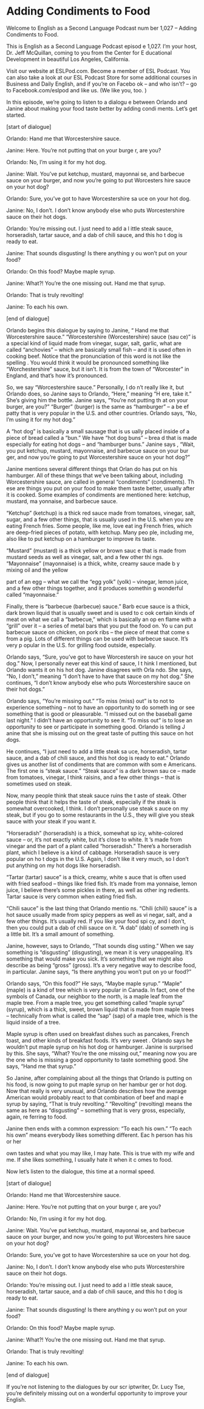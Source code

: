 # Adding Condiments to Food

Welcome to English as a Second Language Podcast num ber 1,027 – Adding Condiments to Food.

This is English as a Second Language Podcast episod e 1,027. I’m your host, Dr. Jeff McQuillan, coming to you from the Center for E ducational Development in beautiful Los Angeles, California.

Visit our website at ESLPod.com. Become a member of  ESL Podcast. You can also take a look at our ESL Podcast Store for some additional courses in Business and Daily English, and if you’re on Facebo ok – and who isn’t? – go to Facebook.com/eslpod and like us. (We like you, too. )

In this episode, we’re going to listen to a dialogu e between Orlando and Janine about making your food taste better by adding condi ments. Let’s get started.

[start of dialogue]

Orlando: Hand me that Worcestershire sauce.

Janine: Here. You’re not putting that on your burge r, are you?

Orlando: No, I’m using it for my hot dog.

Janine: Wait. You’ve put ketchup, mustard, mayonnai se, and barbecue sauce on your burger, and now you’re going to put Worcesters hire sauce on your hot dog?

Orlando: Sure, you’ve got to have Worcestershire sa uce on your hot dog.

Janine: No, I don’t. I don’t know anybody else who puts Worcestershire sauce on their hot dogs.

Orlando: You’re missing out. I just need to add a l ittle steak sauce, horseradish, tartar sauce, and a dab of chili sauce, and this ho t dog is ready to eat.

Janine: That sounds disgusting! Is there anything y ou won’t put on your food?

Orlando: On this food? Maybe maple syrup.

Janine: What?! You’re the one missing out. Hand me that syrup.

Orlando: That is truly revolting!

Janine: To each his own.

[end of dialogue]

Orlando begins this dialogue by saying to Janine, “ Hand me that Worcestershire sauce.” “Worcestershire (Worcestershire) sauce (sau ce)” is a special kind of liquid made from vinegar, sugar, salt, garlic, what  are called “anchovies” – which are basically small fish – and it is used often in cooking beef. Notice that the pronunciation of this word is not like the spelling . You would think it would be pronounced something like “Worchestershire” sauce, but it isn’t. It is from the town of “Worcester” in England, and that’s how it’s  pronounced.

So, we say “Worcestershire sauce.” Personally, I do n’t really like it, but Orlando does, so Janine says to Orlando, “Here,” meaning “H ere, take it.” She’s giving him the bottle. Janine says, “You’re not putting th at on your burger, are you?” “Burger” (burger) is the same as “hamburger” – a be ef patty that is very popular in the U.S. and other countries. Orlando says, “No,  I’m using it for my hot dog.”

A “hot dog” is basically a small sausage that is us ually placed inside of a piece of bread called a “bun.” We have “hot dog buns” – brea d that is made especially for eating hot dogs – and “hamburger buns.” Janine says , “Wait, you put ketchup, mustard, mayonnaise, and barbecue sauce on your bur ger, and now you’re going to put Worcestershire sauce on your hot dog?”

Janine mentions several different things that Orlan do has put on his hamburger. All of these things that we’ve been talking about, including Worcestershire sauce, are called in general “condiments” (condiments). Th ese are things you put on your food to make them taste better, usually after it is cooked. Some examples of condiments are mentioned here: ketchup, mustard, ma yonnaise, and barbecue sauce.

“Ketchup” (ketchup) is a thick red sauce made from tomatoes, vinegar, salt, sugar, and a few other things, that is usually used  in the U.S. when you are eating French fries. Some people, like me, love eat ing French fries, which are deep-fried pieces of potato, with ketchup. Many peo ple, including me, also like to put ketchup on a hamburger to improve its taste.

“Mustard” (mustard) is a thick yellow or brown sauc e that is made from mustard seeds as well as vinegar, salt, and a few other thi ngs. “Mayonnaise” (mayonnaise) is a thick, white, creamy sauce made b y mixing oil and the yellow

part of an egg – what we call the “egg yolk” (yolk)  – vinegar, lemon juice, and a few other things together, and it produces somethin g wonderful called “mayonnaise.”

Finally, there is “barbecue (barbecue) sauce.” Barb ecue sauce is a thick, dark brown liquid that is usually sweet and is used to c ook certain kinds of meat on what we call a “barbecue,” which is basically an op en flame with a “grill” over it – a series of metal bars that you put the food on. Yo u can put barbecue sauce on chicken, on pork ribs – the piece of meat that come s from a pig. Lots of different things can be used with barbecue sauce. It’s very p opular in the U.S. for grilling food outside, especially.

Orlando says, “Sure, you’ve got to have Worcestersh ire sauce on your hot dog.” Now, I personally never eat this kind of sauce, I t hink I mentioned, but Orlando wants it on his hot dog. Janine disagrees with Orla ndo. She says, “No, I don’t,” meaning “I don’t have to have that sauce on my hot dog.” She continues, “I don’t know anybody else who puts Worcestershire sauce on their hot dogs.”

Orlando says, “You’re missing out.” “To miss (miss)  out” is to not to experience something – not to have an opportunity to do someth ing or see something that is good or pleasurable. “I missed out on the baseball game last night.” I didn’t have an opportunity to see it. “To miss out” is to lose an opportunity to see or participate in something good. Orlando is telling J anine that she is missing out on the great taste of putting this sauce on hot dogs.

He continues, “I just need to add a little steak sa uce, horseradish, tartar sauce, and a dab of chili sauce, and this hot dog is ready  to eat.” Orlando gives us another list of condiments that are common with som e Americans. The first one is “steak sauce.” “Steak sauce” is a dark brown sau ce – made from tomatoes, vinegar, I think raisins, and a few other things – that is sometimes used on steak.

Now, many people think that steak sauce ruins the t aste of steak. Other people think that it helps the taste of steak, especially if the steak is somewhat overcooked, I think. I don’t personally use steak s auce on my steak, but if you go to some restaurants in the U.S., they will give you  steak sauce with your steak if you want it.

“Horseradish” (horseradish) is a thick, somewhat sp icy, white-colored sauce – or, it’s not exactly white, but it’s close to white. It ’s made from vinegar and the part of a plant called “horseradish.” There’s a horseradish  plant, which I believe is a kind of cabbage. Horseradish sauce is very popular on ho t dogs in the U.S. Again, I don’t like it very much, so I don’t put anything on  my hot dogs like horseradish.

 “Tartar (tartar) sauce” is a thick, creamy, white s auce that is often used with fried seafood – things like fried fish. It’s made from ma yonnaise, lemon juice, I believe there’s some pickles in there, as well as other ing redients. Tartar sauce is very common when eating fried fish.

“Chili sauce” is the last thing that Orlando mentio ns. “Chili (chili) sauce” is a hot sauce usually made from spicy peppers as well as vi negar, salt, and a few other things. It’s usually red. If you like your food spi cy, and I don’t, then you could put a dab of chili sauce on it. “A dab” (dab) of someth ing is a little bit. It’s a small amount of something.

Janine, however, says to Orlando, “That sounds disg usting.” When we say something is “disgusting” (disgusting), we mean it is very unappealing. It’s something that would make you sick. It’s something that we might also describe as being “gross” (gross). It’s a very negative way to describe food, in particular. Janine says, “Is there anything you won’t put on yo ur food?”

Orlando says, “On this food?” He says, “Maybe maple  syrup.” “Maple” (maple) is a kind of tree which is very popular in Canada. In fact, one of the symbols of Canada, our neighbor to the north, is a maple leaf from the maple tree. From a maple tree, you get something called “maple syrup” (syrup), which is a thick, sweet, brown liquid that is made from maple trees –  technically from what is called the “sap” (sap) of a maple tree, which is the liquid inside of a tree.

Maple syrup is often used on breakfast dishes such as pancakes, French toast, and other kinds of breakfast foods. It’s very sweet . Orlando says he wouldn’t put maple syrup on his hot dog or hamburger. Janine is surprised by this. She says, “What? You’re the one missing out,” meaning now you  are the one who is missing a good opportunity to taste something good.  She says, “Hand me that syrup.”

So Janine, after complaining about all the things that Orlando is putting on his food, is now going to put maple syrup on her hambur ger or hot dog. Now that really is very unusual, and Orlando describes how the average American would probably react to that combination of beef and mapl e syrup by saying, “That is truly revolting.” “Revolting” (revolting) means the  same as here as “disgusting” – something that is very gross, especially, again, re ferring to food.

Janine then ends with a common expression: “To each  his own.” “To each his own” means everybody likes something different. Eac h person has his or her

own tastes and what you may like, I may hate. This is true with my wife and me. If she likes something, I usually hate it when it c omes to food.

Now let’s listen to the dialogue, this time at a normal speed.

[start of dialogue]

Orlando: Hand me that Worcestershire sauce.

Janine: Here. You’re not putting that on your burge r, are you?

Orlando: No, I’m using it for my hot dog.

Janine: Wait. You’ve put ketchup, mustard, mayonnai se, and barbecue sauce on your burger, and now you’re going to put Worcesters hire sauce on your hot dog?

Orlando: Sure, you’ve got to have Worcestershire sa uce on your hot dog.

Janine: No, I don’t. I don’t know anybody else who puts Worcestershire sauce on their hot dogs.

Orlando: You’re missing out. I just need to add a l ittle steak sauce, horseradish, tartar sauce, and a dab of chili sauce, and this ho t dog is ready to eat.

Janine: That sounds disgusting! Is there anything y ou won’t put on your food?

Orlando: On this food? Maybe maple syrup.

Janine: What?! You’re the one missing out. Hand me that syrup.

Orlando: That is truly revolting!

Janine: To each his own.

[end of dialogue]

If you’re not listening to the dialogues by our scr iptwriter, Dr. Lucy Tse, you’re definitely missing out on a wonderful opportunity to improve your English.



